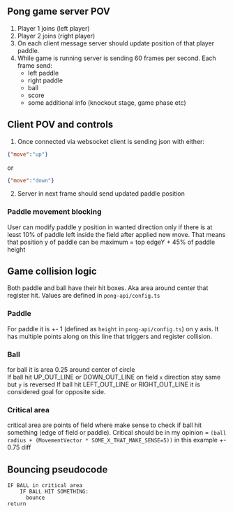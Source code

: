 ## Pong game server POV
1. Player 1 joins (left player)
2. Player 2 joins (right player)
3. On each client message server should update position of that player paddle.
4. While game is running server is sending 60 frames per second. Each frame send:
    * left paddle 
    * right paddle 
    * ball
    * score 
    * some additional info (knockout stage, game phase etc)


## Client POV and controls
1. Once connected via websocket client is sending json with either:

```json
{"move":"up"}
```
or 
```json
{"move":"down"}
```
2. Server in next frame should send updated paddle position

### Paddle movement blocking
User can modify paddle y position in wanted direction only if there is at least 10% of paddle left inside the field after applied new move.
That means that position y of paddle can be maximum = top edgeY + 45% of paddle height


## Game collision logic 
Both paddle and ball have their hit boxes. Aka area around center that register hit.
Values are defined in `pong-api/config.ts`
### Paddle
For paddle it is +- 1 (defined as `height` in `pong-api/config.ts`) on y axis. It has multiple points along on this line that triggers and register collision. 
### Ball
for ball it is area 0.25 around center of circle  
If ball hit UP_OUT_LINE or DOWN_OUT_LINE on field `x` direction stay same but `y` is reversed
If ball hit LEFT_OUT_LINE or RIGHT_OUT_LINE it is considered goal for opposite side.

### Critical area 
critical area are points of field where make sense to check if ball hit something (edge of field or paddle). 
Critical should be in my opinion = `(ball radius + (MovementVector * SOME_X_THAT_MAKE_SENSE=5))` in this example +- 0.75 diff 


## Bouncing pseudocode
```pseudocode
IF BALL in critical area 
	IF BALL HIT SOMETHING:  
      bounce 
return  
```
